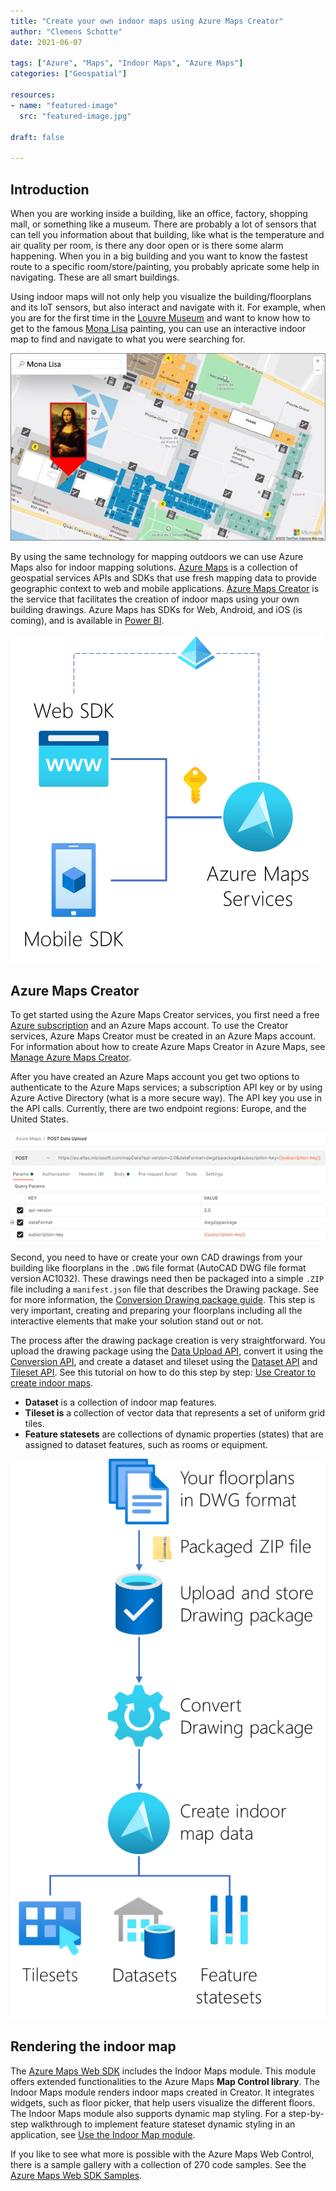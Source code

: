 ```yaml
---
title: "Create your own indoor maps using Azure Maps Creator"
author: "Clemens Schotte"
date: 2021-06-07

tags: ["Azure", "Maps", "Indoor Maps", "Azure Maps"]
categories: ["Geospatial"]

resources:
- name: "featured-image"
  src: "featured-image.jpg"

draft: false

---
```


## Introduction

When you are working inside a building, like an office, factory, shopping mall, or something like a museum. There are probably a lot of sensors that can tell you information about that building, like what is the temperature and air quality per room, is there any door open or is there some alarm happening. When you in a big building and you want to know the fastest route to a specific room/store/painting, you probably apricate some help in navigating. These are all smart buildings.

Using indoor maps will not only help you visualize the building/floorplans and its IoT sensors, but also interact and navigate with it. For example, when you are for the first time in the [Louvre Museum](https://www.bing.com/search?q=paris+louvre+museum) and want to know how to get to the famous [Mona Lisa](https://www.bing.com/search?q=Mona%20Lisa) painting, you can use an interactive indoor map to find and navigate to what you were searching for.

![Map of the Louvre Museum](louvre-map.jpg)
 
By using the same technology for mapping outdoors we can use Azure Maps also for indoor mapping solutions. [Azure Maps](https://azure.microsoft.com/en-us/services/azure-maps/) is a collection of geospatial services APIs and SDKs that use fresh mapping data to provide geographic context to web and mobile applications. [Azure Maps Creator](https://azure.microsoft.com/en-us/updates/azure-maps-creator-is-now-generally-available/) is the service that facilitates the creation of indoor maps using your own building drawings. Azure Maps has SDKs for Web, Android, and iOS (is coming), and is available in [Power BI](https://docs.microsoft.com/en-us/azure/azure-maps/power-bi-visual-getting-started).

![Azure Maps](azure-maps.png)
 
## Azure Maps Creator

To get started using the Azure Maps Creator services, you first need a free [Azure subscription](https://azure.microsoft.com/en-us/free/) and an Azure Maps account. To use the Creator services, Azure Maps Creator must be created in an Azure Maps account. For information about how to create Azure Maps Creator in Azure Maps, see [Manage Azure Maps Creator](https://docs.microsoft.com/en-us/azure/azure-maps/how-to-manage-creator).

After you have created an Azure Maps account you get two options to authenticate to the Azure Maps services; a subscription API key or by using Azure Active Directory (what is a more secure way). The API key you use in the API calls. Currently, there are two endpoint regions: Europe, and the United States.

![POST Data Upload API](postman.png)
 
Second, you need to have or create your own CAD drawings from your building like floorplans in the `.DWG` file format (AutoCAD DWG file format version AC1032). These drawings need then be packaged into a simple `.ZIP` file including a `manifest.json` file that describes the Drawing package. See for more information, the [Conversion Drawing package guide](https://docs.microsoft.com/en-us/azure/azure-maps/drawing-package-guide). This step is very important, creating and preparing your floorplans including all the interactive elements that make your solution stand out or not.

The process after the drawing package creation is very straightforward. You upload the drawing package using the [Data Upload API](https://docs.microsoft.com/en-us/rest/api/maps/data-v2), convert it using the [Conversion API](https://docs.microsoft.com/en-us/rest/api/maps/v2/conversion), and create a dataset and tileset using the [Dataset API](https://docs.microsoft.com/en-us/rest/api/maps/v2/dataset) and [Tileset API](https://docs.microsoft.com/en-us/rest/api/maps/v2/tileset). See this tutorial on how to do this step by step: [Use Creator to create indoor maps](https://docs.microsoft.com/en-us/azure/azure-maps/tutorial-creator-indoor-maps).

* **Dataset** is a collection of indoor map features.
* **Tileset is** a collection of vector data that represents a set of uniform grid tiles.
* **Feature statesets** are collections of dynamic properties (states) that are assigned to dataset features, such as rooms or equipment.

![Drawing package process](drawing-package.png)
 
## Rendering the indoor map

The [Azure Maps Web SDK](https://docs.microsoft.com/en-us/azure/azure-maps/) includes the Indoor Maps module. This module offers extended functionalities to the Azure Maps **Map Control library**. The Indoor Maps module renders indoor maps created in Creator. It integrates widgets, such as floor picker, that help users visualize the different floors. The Indoor Maps module also supports dynamic map styling. For a step-by-step walkthrough to implement feature stateset dynamic styling in an application, see [Use the Indoor Map module](https://docs.microsoft.com/en-us/azure/azure-maps/how-to-use-indoor-module).

If you like to see what more is possible with the Azure Maps Web Control, there is a sample gallery with a collection of 270 code samples. See the [Azure Maps Web SDK Samples](https://samples.azuremaps.com/).